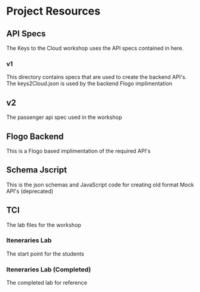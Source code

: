 # Project Resources

## API Specs
The Keys to the Cloud workshop uses the API specs contained in here. 

### v1
This directory contains specs that are used to create the backend API's. The keys2Cloud.json is used by the backend Flogo implimentation

## v2
The passenger api spec used in the workshop

## Flogo Backend
This is a Flogo based implimentation of the required API's

## Schema Jscript
This is the json schemas and JavaScript code for creating old format Mock API's (deprecated)

## TCI
The lab files for the workshop

### Iteneraries Lab
The start point for the students

### Iteneraries Lab (Completed)
The completed lab for reference
